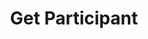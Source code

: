 ---
title: Get Participant
excerpt: >-
  Retrieves a [Participant](#schema_user) from a
  [Conversation](#schema_conversation).
api:
  file: chat-api.json
  operationId: getParticipant
deprecated: false
hidden: false
metadata:
  title: ''
  description: ''
  robots: index
next:
  description: ''
---